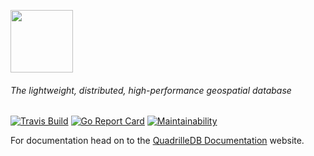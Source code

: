 <img src="https://static.quadrille.io/quadrille-logo.png" height=100></img>

###### The lightweight, distributed, high-performance geospatial database

[![Travis Build](https://api.travis-ci.org/quadrille/quadrille.svg)](https://travis-ci.org/github/quadrille/quadrille) [![Go Report Card](https://goreportcard.com/badge/github.com/quadrille/quadrille)](https://goreportcard.com/report/github.com/quadrille/quadrille) [![Maintainability](https://api.codeclimate.com/v1/badges/ffb842f48ebf001d1380/maintainability)](https://codeclimate.com/github/quadrille/quadrille/maintainability)

For documentation head on to the [QuadrilleDB Documentation](https://quadrille.io "QuadrilleDB Documentation") website.